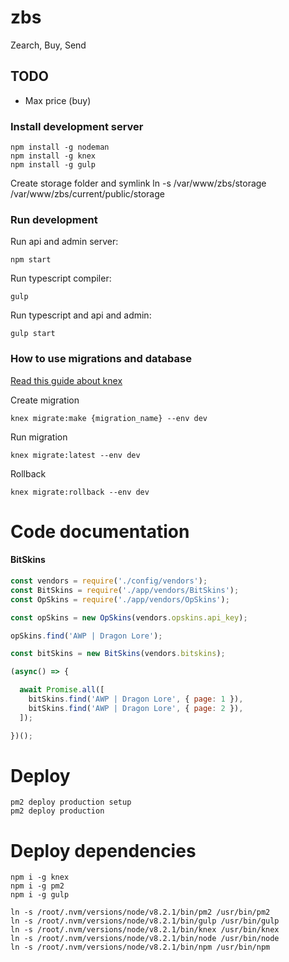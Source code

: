 # zbs
Zearch, Buy, Send

## TODO
* Max price (buy)

### Install development server
```
npm install -g nodeman
npm install -g knex
npm install -g gulp
```

Create storage folder and symlink
ln -s /var/www/zbs/storage /var/www/zbs/current/public/storage

### Run development
Run api and admin server:
```
npm start
```
Run typescript compiler:
```
gulp
```

Run typescript and api and admin:
```
gulp start
```

### How to use migrations and database
[Read this guide about knex](http://knexjs.org/#Builder)

Create migration
```
knex migrate:make {migration_name} --env dev
```

Run migration
```
knex migrate:latest --env dev
```

Rollback
```
knex migrate:rollback --env dev
```

# Code documentation

#### BitSkins
```javascript
const vendors = require('./config/vendors');
const BitSkins = require('./app/vendors/BitSkins');
const OpSkins = require('./app/vendors/OpSkins');

const opSkins = new OpSkins(vendors.opskins.api_key);

opSkins.find('AWP | Dragon Lore');

const bitSkins = new BitSkins(vendors.bitskins);

(async() => {

  await Promise.all([
    bitSkins.find('AWP | Dragon Lore', { page: 1 }),
    bitSkins.find('AWP | Dragon Lore', { page: 2 }),
  ]);

})();

```

# Deploy
```
pm2 deploy production setup
pm2 deploy production
```

# Deploy dependencies
```
npm i -g knex
npm i -g pm2
npm i -g gulp

ln -s /root/.nvm/versions/node/v8.2.1/bin/pm2 /usr/bin/pm2
ln -s /root/.nvm/versions/node/v8.2.1/bin/gulp /usr/bin/gulp
ln -s /root/.nvm/versions/node/v8.2.1/bin/knex /usr/bin/knex
ln -s /root/.nvm/versions/node/v8.2.1/bin/node /usr/bin/node
ln -s /root/.nvm/versions/node/v8.2.1/bin/npm /usr/bin/npm
```
